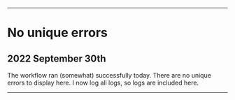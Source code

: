 
***

# No unique errors

## 2022 September 30th

The workflow ran (somewhat) successfully today. There are no unique errors to display here. I now log all logs, so logs are included here.

***
